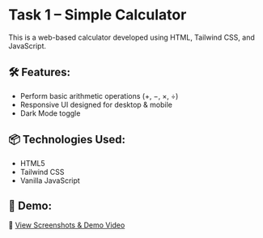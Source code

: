 # Task 1 – Simple Calculator

This is a web-based calculator developed using HTML, Tailwind CSS, and JavaScript.

## 🛠️ Features:
- Perform basic arithmetic operations (+, −, ×, ÷)
- Responsive UI designed for desktop & mobile
- Dark Mode toggle

## 📦 Technologies Used:
- HTML5
- Tailwind CSS
- Vanilla JavaScript

## 🔗 Demo:
📸 [View Screenshots & Demo Video](https://github.com/Yogeshwar-Prabhu/NativeSoftTech-Java-Internship-Tasks/tree/main/Task%201%20-%20Calculator/Screenshots%20and%20Video)
